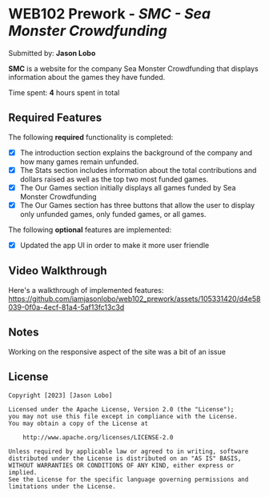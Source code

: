 # WEB102 Prework - *SMC - Sea Monster Crowdfunding*

Submitted by: **Jason Lobo**

**SMC** is a website for the company Sea Monster Crowdfunding that displays information about the games they have funded.

Time spent: **4** hours spent in total

## Required Features

The following **required** functionality is completed:

* [x] The introduction section explains the background of the company and how many games remain unfunded.
* [x] The Stats section includes information about the total contributions and dollars raised as well as the top two most funded games.
* [x] The Our Games section initially displays all games funded by Sea Monster Crowdfunding
* [x] The Our Games section has three buttons that allow the user to display only unfunded games, only funded games, or all games.

The following **optional** features are implemented:

* [x] Updated the app UI in order to make it more user friendle

## Video Walkthrough

Here's a walkthrough of implemented features:
https://github.com/iamjasonlobo/web102_prework/assets/105331420/d4e58039-0f0a-4ecf-81a4-5af13fc13c3d


## Notes

Working on the responsive aspect of the site was a bit of an issue

## License

    Copyright [2023] [Jason Lobo]

    Licensed under the Apache License, Version 2.0 (the "License");
    you may not use this file except in compliance with the License.
    You may obtain a copy of the License at

        http://www.apache.org/licenses/LICENSE-2.0

    Unless required by applicable law or agreed to in writing, software
    distributed under the License is distributed on an "AS IS" BASIS,
    WITHOUT WARRANTIES OR CONDITIONS OF ANY KIND, either express or implied.
    See the License for the specific language governing permissions and
    limitations under the License.
